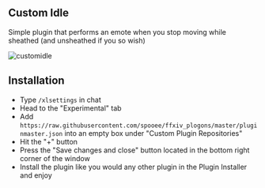 ## Custom Idle
Simple plugin that performs an emote when you stop moving while sheathed (and unsheathed if you so wish) 

![customidle](https://raw.githubusercontent.com/spooee/ffxiv_customidle/master/config.png)
## Installation
- Type ```/xlsettings``` in chat
- Head to the "Experimental" tab
- Add ```https://raw.githubusercontent.com/spooee/ffxiv_plogons/master/pluginmaster.json``` into an empty box under "Custom Plugin Repositories"
- Hit the "+" button
- Press the "Save changes and close" button located in the bottom right corner of the window
- Install the plugin like you would any other plugin in the Plugin Installer and enjoy
